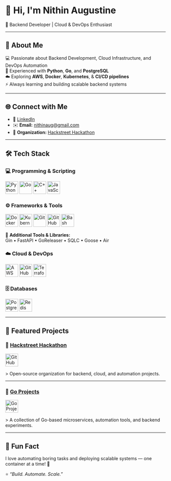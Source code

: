 # 👋 Hi, I'm Nithin Augustine  
🚀 Backend Developer | Cloud & DevOps Enthusiast  

---

## 🧠 About Me  
💻 Passionate about Backend Development, Cloud Infrastructure, and DevOps Automation  
🐍 Experienced with **Python**, **Go**, and **PostgreSQL**  
☁️ Exploring **AWS**, **Docker**, **Kubernetes**, & **CI/CD pipelines**  
⚡ Always learning and building scalable backend systems  

---

## 🌐 Connect with Me  
- 💼 [LinkedIn](https://www.linkedin.com/in/nithin-augustine-28bb56328/)  
- ✉️ **Email:** nithinaug@gmail.com  
- 🏢 **Organization:** [Hackstreet Hackathon](https://github.com/Hackstreet-hackathon)  

---

## 🛠️ Tech Stack  

### 💻 Programming & Scripting  
<p align="left">
  <img src="https://cdn.jsdelivr.net/gh/devicons/devicon/icons/python/python-original.svg" width="40" height="40" alt="Python"/>
  <img src="https://cdn.jsdelivr.net/gh/devicons/devicon/icons/go/go-original.svg" width="40" height="40" alt="Go"/>
  <img src="https://cdn.jsdelivr.net/gh/devicons/devicon/icons/cplusplus/cplusplus-original.svg" width="40" height="40" alt="C++"/>
  <img src="https://cdn.jsdelivr.net/gh/devicons/devicon/icons/javascript/javascript-original.svg" width="40" height="40" alt="JavaScript"/>
</p>

### ⚙️ Frameworks & Tools  
<p align="left">
  <img src="https://cdn.jsdelivr.net/gh/devicons/devicon/icons/docker/docker-original.svg" width="40" height="40" alt="Docker"/>
  <img src="https://cdn.jsdelivr.net/gh/devicons/devicon/icons/kubernetes/kubernetes-plain.svg" width="40" height="40" alt="Kubernetes"/>
  <img src="https://cdn.jsdelivr.net/gh/devicons/devicon/icons/git/git-original.svg" width="40" height="40" alt="Git"/>
  <img src="https://cdn.jsdelivr.net/gh/devicons/devicon/icons/github/github-original.svg" width="40" height="40" alt="GitHub"/>
  <img src="https://cdn.jsdelivr.net/gh/devicons/devicon/icons/bash/bash-original.svg" width="40" height="40" alt="Bash"/>
</p>

🧩 **Additional Tools & Libraries:**  
Gin • FastAPI • GoReleaser • SQLC • Goose • Air  

### ☁️ Cloud & DevOps  
<p align="left">
  <img src="https://cdn.simpleicons.org/amazonaws/FF9900" width="40" height="40" alt="AWS"/>
  <img src="https://cdn.simpleicons.org/githubactions/2088FF" width="40" height="40" alt="GitHub Actions"/>
  <img src="https://cdn.jsdelivr.net/gh/devicons/devicon/icons/terraform/terraform-original.svg" width="40" height="40" alt="Terraform"/>
</p>

### 🗄️ Databases  
<p align="left">
  <img src="https://cdn.jsdelivr.net/gh/devicons/devicon/icons/postgresql/postgresql-original.svg" width="40" height="40" alt="PostgreSQL"/>
  <img src="https://cdn.jsdelivr.net/gh/devicons/devicon/icons/redis/redis-original.svg" width="40" height="40" alt="Redis"/>
</p>

---

## 🌟 Featured Projects  

### 🏢 [Hackstreet Hackathon](https://github.com/Hackstreet-hackathon)
<p align="left">
  <img src="https://cdn.jsdelivr.net/gh/devicons/devicon/icons/github/github-original.svg" width="40" height="40" alt="GitHub Organization"/>  
</p>
> Open-source organization for backend, cloud, and automation projects.  

---

### 🦫 [Go Projects](https://github.com/NithinAug/GO)
<p align="left">
  <img src="https://cdn.jsdelivr.net/gh/devicons/devicon/icons/go/go-original.svg" width="40" height="40" alt="Go Projects"/>  
</p>
> A collection of Go-based microservices, automation tools, and backend experiments.  

---

## 🧭 Fun Fact  
I love automating boring tasks and deploying scalable systems — one container at a time! 🐳  

⭐️ *“Build. Automate. Scale.”*
